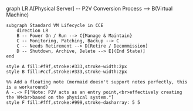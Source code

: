 
graph LR
    A[Physical Server] -- P2V Conversion Process --> B(Virtual Machine)

    subgraph Standard VM Lifecycle in CCE
        direction LR
        B -- Power On / Run --> C{Manage & Maintain}
        C -- Monitoring, Patching, Backup --> C
        C -- Needs Retirement --> D[Retire / Decommission]
        D -- Shutdown, Archive, Delete --> E[(End State)]
    end

    style A fill:#f9f,stroke:#333,stroke-width:2px
    style B fill:#ccf,stroke:#333,stroke-width:2px

    %% Add a floating note (mermaid doesn't support notes perfectly, this is a workaround)
    A -.-> F["Note: P2V acts as an entry point,<br>effectively creating the VM<br>based on the physical system."]
    style F fill:#fff,stroke:#999,stroke-dasharray: 5 5
